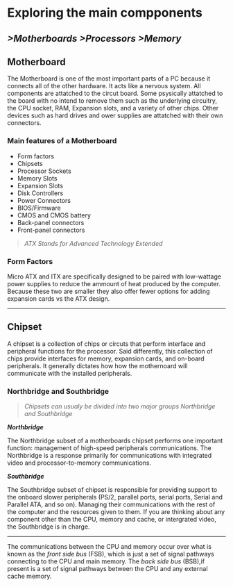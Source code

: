 # Exploring the main compponents
*>Motherboards*
*>Processors*
*>Memory*
---

## Motherboard
The Motherboard is one of the most important parts of a PC because it connects all of the other hardware. It acts like a nervous system.
  All components are attatched to the circut board. Some psysically attatched to the board with no intend to remove them such as the underlying circuitry, the CPU socket, RAM, Expansion slots, and a variety of other chips.
Other devices such as hard drives and ower supplies are attatched with their own connectors.

### Main features of a Motherboard
- Form factors
- Chipsets
- Processor Sockets
- Memory Slots
- Expansion Slots
- Disk Controllers
- Power Connectors
- BIOS/Firmware
- CMOS and CMOS battery
- Back-panel connectors
- Front-panel connectors

 > *ATX Stands for Advanced Technology Extended*

### Form Factors
Micro ATX and ITX are specifically designed to be paired with low-wattage power supplies to reduce the ammount of heat produced by the computer. Because these two are smaller they also offer fewer options for adding expansion cards vs the ATX design.

---
## Chipset
A chipset is a collection of chips or circuts that perform interface and peripheral functions for the processor.
  Said differently, this collection of chips provide interfaces for memory, expansion cards, and on-board peripherals.
It generally dictates how how the mothernoard will communicate with the installed peripherals.

### Northbridge and Southbridge
> *Chipsets can usualy be divided into two major groups Northbridge and Southbridge*

***Northbridge***

The Northbridge subset of a motherboards chipset performs one important function: management of high-speed peripherals communications. The Northbridge is a response primarily for communications with integrated  video and processor-to-memory communications.

***Southbridge***

The Southbridge subset of chipset is responsible for providing support to the onboard slower peripherals (PS/2, parallel ports, serial ports, Serial and Parallel ATA, and so on).
Managing their communications with the rest of the computer and the resources given to them.
  If you are thinking about any  component other than the CPU, memory and cache, or intergrated video, the Southbridge is in charge.

  ---
  The communications between the CPU and memory occur over what is known as the *front side bus* (FSB), which is just a set of signal pathways connecting to the CPU and main memory. The *back side bus*
  (BSB),if present is a set of signal pathways between the CPU and any external cache memory.


